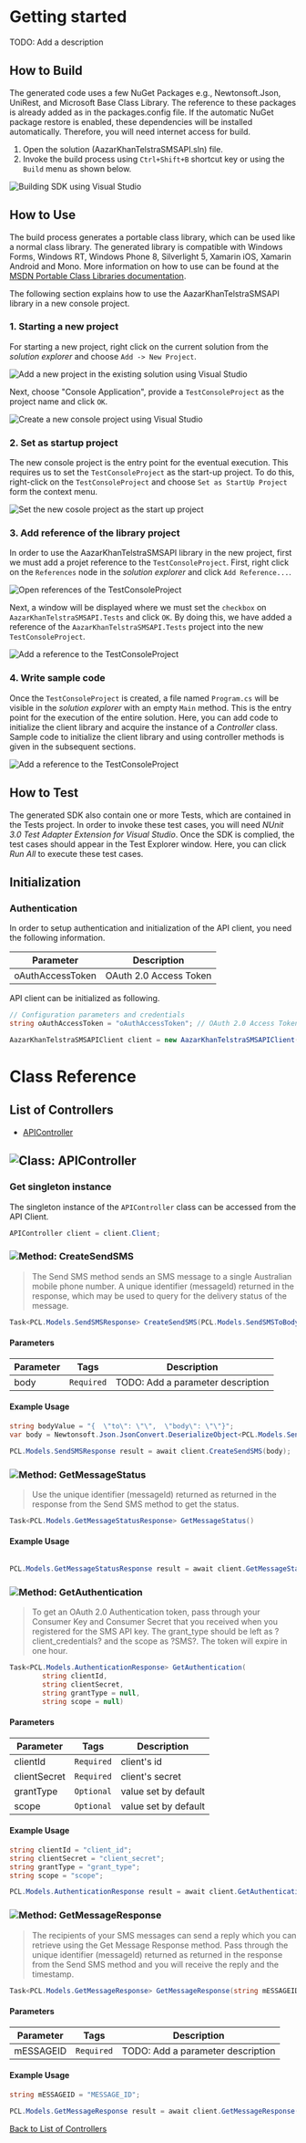 # Getting started

TODO: Add a description

## How to Build

The generated code uses a few NuGet Packages e.g., Newtonsoft.Json, UniRest,
and Microsoft Base Class Library. The reference to these packages is already
added as in the packages.config file. If the automatic NuGet package restore
is enabled, these dependencies will be installed automatically. Therefore,
you will need internet access for build.

1. Open the solution (AazarKhanTelstraSMSAPI.sln) file.
2. Invoke the build process using `Ctrl+Shift+B` shortcut key or using the `Build` menu as shown below.

![Building SDK using Visual Studio](https://apidocs.io/illustration/cs?step=buildSDK&workspaceFolder=Aazar%20Khan%20Telstra%20SMS%20API-CSharp&workspaceName=AazarKhanTelstraSMSAPI&projectName=AazarKhanTelstraSMSAPI.Tests)

## How to Use

The build process generates a portable class library, which can be used like a normal class library. The generated library is compatible with Windows Forms, Windows RT, Windows Phone 8,
Silverlight 5, Xamarin iOS, Xamarin Android and Mono. More information on how to use can be found at the [MSDN Portable Class Libraries documentation](http://msdn.microsoft.com/en-us/library/vstudio/gg597391%28v=vs.100%29.aspx).

The following section explains how to use the AazarKhanTelstraSMSAPI library in a new console project.

### 1. Starting a new project

For starting a new project, right click on the current solution from the *solution explorer* and choose  ``` Add -> New Project ```.

![Add a new project in the existing solution using Visual Studio](https://apidocs.io/illustration/cs?step=addProject&workspaceFolder=Aazar%20Khan%20Telstra%20SMS%20API-CSharp&workspaceName=AazarKhanTelstraSMSAPI&projectName=AazarKhanTelstraSMSAPI.Tests)

Next, choose "Console Application", provide a ``` TestConsoleProject ``` as the project name and click ``` OK ```.

![Create a new console project using Visual Studio](https://apidocs.io/illustration/cs?step=createProject&workspaceFolder=Aazar%20Khan%20Telstra%20SMS%20API-CSharp&workspaceName=AazarKhanTelstraSMSAPI&projectName=AazarKhanTelstraSMSAPI.Tests)

### 2. Set as startup project

The new console project is the entry point for the eventual execution. This requires us to set the ``` TestConsoleProject ``` as the start-up project. To do this, right-click on the  ``` TestConsoleProject ``` and choose  ``` Set as StartUp Project ``` form the context menu.

![Set the new cosole project as the start up project](https://apidocs.io/illustration/cs?step=setStartup&workspaceFolder=Aazar%20Khan%20Telstra%20SMS%20API-CSharp&workspaceName=AazarKhanTelstraSMSAPI&projectName=AazarKhanTelstraSMSAPI.Tests)

### 3. Add reference of the library project

In order to use the AazarKhanTelstraSMSAPI library in the new project, first we must add a projet reference to the ``` TestConsoleProject ```. First, right click on the ``` References ``` node in the *solution explorer* and click ``` Add Reference... ```.

![Open references of the TestConsoleProject](https://apidocs.io/illustration/cs?step=addReference&workspaceFolder=Aazar%20Khan%20Telstra%20SMS%20API-CSharp&workspaceName=AazarKhanTelstraSMSAPI&projectName=AazarKhanTelstraSMSAPI.Tests)

Next, a window will be displayed where we must set the ``` checkbox ``` on ``` AazarKhanTelstraSMSAPI.Tests ``` and click ``` OK ```. By doing this, we have added a reference of the ```AazarKhanTelstraSMSAPI.Tests``` project into the new ``` TestConsoleProject ```.

![Add a reference to the TestConsoleProject](https://apidocs.io/illustration/cs?step=createReference&workspaceFolder=Aazar%20Khan%20Telstra%20SMS%20API-CSharp&workspaceName=AazarKhanTelstraSMSAPI&projectName=AazarKhanTelstraSMSAPI.Tests)

### 4. Write sample code

Once the ``` TestConsoleProject ``` is created, a file named ``` Program.cs ``` will be visible in the *solution explorer* with an empty ``` Main ``` method. This is the entry point for the execution of the entire solution.
Here, you can add code to initialize the client library and acquire the instance of a *Controller* class. Sample code to initialize the client library and using controller methods is given in the subsequent sections.

![Add a reference to the TestConsoleProject](https://apidocs.io/illustration/cs?step=addCode&workspaceFolder=Aazar%20Khan%20Telstra%20SMS%20API-CSharp&workspaceName=AazarKhanTelstraSMSAPI&projectName=AazarKhanTelstraSMSAPI.Tests)

## How to Test

The generated SDK also contain one or more Tests, which are contained in the Tests project.
In order to invoke these test cases, you will need *NUnit 3.0 Test Adapter Extension for Visual Studio*.
Once the SDK is complied, the test cases should appear in the Test Explorer window.
Here, you can click *Run All* to execute these test cases.

## Initialization

### Authentication
In order to setup authentication and initialization of the API client, you need the following information.

| Parameter | Description |
|-----------|-------------|
| oAuthAccessToken | OAuth 2.0 Access Token |



API client can be initialized as following.

```csharp
// Configuration parameters and credentials
string oAuthAccessToken = "oAuthAccessToken"; // OAuth 2.0 Access Token

AazarKhanTelstraSMSAPIClient client = new AazarKhanTelstraSMSAPIClient(oAuthAccessToken);
```



# Class Reference

## <a name="list_of_controllers"></a>List of Controllers

* [APIController](#api_controller)

## <a name="api_controller"></a>![Class: ](https://apidocs.io/img/class.png "AazarKhanTelstraSMSAPI.Tests.Controllers.APIController") APIController

### Get singleton instance

The singleton instance of the ``` APIController ``` class can be accessed from the API Client.

```csharp
APIController client = client.Client;
```

### <a name="create_send_sms"></a>![Method: ](https://apidocs.io/img/method.png "AazarKhanTelstraSMSAPI.Tests.Controllers.APIController.CreateSendSMS") CreateSendSMS

> The Send SMS method sends an SMS message to a single Australian mobile phone number. A unique identifier (messageId) returned in the response, which may be used to query for the delivery status of the message.


```csharp
Task<PCL.Models.SendSMSResponse> CreateSendSMS(PCL.Models.SendSMSToBodyObject body)
```

#### Parameters

| Parameter | Tags | Description |
|-----------|------|-------------|
| body |  ``` Required ```  | TODO: Add a parameter description |


#### Example Usage

```csharp
string bodyValue = "{  \"to\": \"\",  \"body\": \"\"}";
var body = Newtonsoft.Json.JsonConvert.DeserializeObject<PCL.Models.SendSMSToBodyObject>(bodyValue);

PCL.Models.SendSMSResponse result = await client.CreateSendSMS(body);

```


### <a name="get_message_status"></a>![Method: ](https://apidocs.io/img/method.png "AazarKhanTelstraSMSAPI.Tests.Controllers.APIController.GetMessageStatus") GetMessageStatus

> Use the unique identifier (messageId) returned as returned in the response from the Send SMS method to get the status.


```csharp
Task<PCL.Models.GetMessageStatusResponse> GetMessageStatus()
```

#### Example Usage

```csharp

PCL.Models.GetMessageStatusResponse result = await client.GetMessageStatus();

```


### <a name="get_authentication"></a>![Method: ](https://apidocs.io/img/method.png "AazarKhanTelstraSMSAPI.Tests.Controllers.APIController.GetAuthentication") GetAuthentication

> To get an OAuth 2.0 Authentication token, pass through your Consumer Key and Consumer Secret that you received when you registered for the SMS API key. The grant_type should be left as ?client_credentials? and the scope as ?SMS?. The token will expire in one hour.


```csharp
Task<PCL.Models.AuthenticationResponse> GetAuthentication(
        string clientId,
        string clientSecret,
        string grantType = null,
        string scope = null)
```

#### Parameters

| Parameter | Tags | Description |
|-----------|------|-------------|
| clientId |  ``` Required ```  | client's id |
| clientSecret |  ``` Required ```  | client's secret |
| grantType |  ``` Optional ```  | value set by default |
| scope |  ``` Optional ```  | value set by default |


#### Example Usage

```csharp
string clientId = "client_id";
string clientSecret = "client_secret";
string grantType = "grant_type";
string scope = "scope";

PCL.Models.AuthenticationResponse result = await client.GetAuthentication(clientId, clientSecret, grantType, scope);

```


### <a name="get_message_response"></a>![Method: ](https://apidocs.io/img/method.png "AazarKhanTelstraSMSAPI.Tests.Controllers.APIController.GetMessageResponse") GetMessageResponse

> The recipients of your SMS messages can send a reply which you can retrieve using the Get Message Response method. Pass through the unique identifier (messageId) returned as returned in the response from the Send SMS method and you will receive the reply and the timestamp.


```csharp
Task<PCL.Models.GetMessageResponse> GetMessageResponse(string mESSAGEID)
```

#### Parameters

| Parameter | Tags | Description |
|-----------|------|-------------|
| mESSAGEID |  ``` Required ```  | TODO: Add a parameter description |


#### Example Usage

```csharp
string mESSAGEID = "MESSAGE_ID";

PCL.Models.GetMessageResponse result = await client.GetMessageResponse(mESSAGEID);

```


[Back to List of Controllers](#list_of_controllers)



